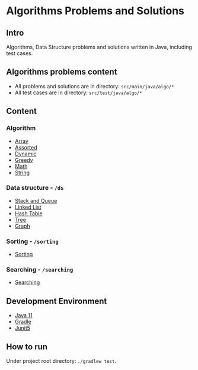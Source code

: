 # Algorithms Problems and Solutions

## Intro

Algorithms, Data Structure problems and solutions written in Java, including test cases.

## Algorithms problems content

- All problems and solutions are in directory: `src/main/java/algo/*`
- All test cases are in directory: `src/test/java/algo/*`

## Content

### Algorithm

- [Array](./src/main/java/algo/array)
- [Assorted](./src/main/java/algo/assorted)
- [Dynamic](./src/main/java/algo/dynamic)
- [Greedy](./src/main/java/algo/greedy)
- [Math](./src/main/java/algo/mathematics)
- [String](./src/main/java/algo/string)

### Data structure - `/ds`

- [Stack and Queue](./src/main/java/algo/ds/stack_queue)
- [Linked List](./src/main/java/algo/ds/linkedlist)
- [Hash Table](./src/main/java/algo/ds/hash)
- [Tree](./src/main/java/algo/ds/tree)
- [Graph](./src/main/java/algo/ds/graph)

### Sorting - `/sorting`

- [Sorting](./src/main/java/algo/sorting)

### Searching - `/searching`

- [Searching](./src/main/java/algo/searching)

## Development Environment

- [Java 11](https://www.oracle.com/java/technologies/downloads/#java11)
- [Gradle](https://docs.gradle.org/current/userguide/installation.html)
- [Junit5](https://junit.org/junit5/docs/current/user-guide/#overview)

## How to run

Under project root directory: `./gradlew test`.
